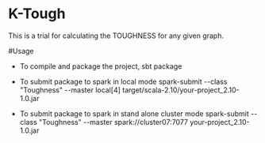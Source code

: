 K-Tough
=======
This is a trial for calculating the TOUGHNESS for any given graph.

#Usage 
* To compile and package the project,
	sbt package

* To submit package to spark in local mode
	spark-submit --class "Toughness" --master local[4] target/scala-2.10/your-project_2.10-1.0.jar

* To submit package to spark in stand alone cluster mode
	spark-submit --class "Toughness" --master spark://cluster07:7077 your-project_2.10-1.0.jar

